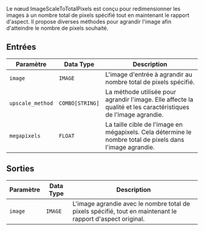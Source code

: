 Le nœud ImageScaleToTotalPixels est conçu pour redimensionner les images à un nombre total de pixels spécifié tout en maintenant le rapport d'aspect. Il propose diverses méthodes pour agrandir l'image afin d'atteindre le nombre de pixels souhaité.

## Entrées

| Paramètre       | Data Type | Description                                                                |
|-----------------|-------------|----------------------------------------------------------------------------|
| `image`         | `IMAGE`     | L'image d'entrée à agrandir au nombre total de pixels spécifié.            |
| `upscale_method`| `COMBO[STRING]` | La méthode utilisée pour agrandir l'image. Elle affecte la qualité et les caractéristiques de l'image agrandie. |
| `megapixels`    | `FLOAT`     | La taille cible de l'image en mégapixels. Cela détermine le nombre total de pixels dans l'image agrandie. |

## Sorties

| Paramètre | Data Type | Description                                                           |
|-----------|-------------|-----------------------------------------------------------------------|
| `image`   | `IMAGE`     | L'image agrandie avec le nombre total de pixels spécifié, tout en maintenant le rapport d'aspect original. |
